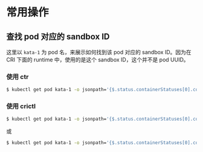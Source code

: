 # 常用操作


## 查找 pod 对应的 sandbox ID

这里以 `kata-1` 为 pod 名，来展示如何找到该 pod 对应的 sandbox ID。因为在 CRI 下面的 runtime 中，使用的是这个 sandbox ID，这个并不是 pod UUID。


### 使用 ctr

```bash
$ kubectl get pod kata-1 -o jsonpath='{$.status.containerStatuses[0].containerID}' | tr -d '"' | sed -e 's#containerd://##' | xargs ctr -n k8s.io c info | jq '.Spec.annotations."io.kubernetes.cri.sandbox-id"' | tr -d '"'
```

### 使用 crictl

```bash
$ kubectl get pod kata-1 -o jsonpath='{$.status.containerStatuses[0].containerID}' | tr -d '"' | sed -e 's#containerd://##'  | xargs crictl inspect | jq '.info.runtimeSpec.annotations."io.kubernetes.cri.sandbox-id"' | tr -d '"'
```

或

```bash
$ kubectl get pod kata-1 -o jsonpath='{$.status.containerStatuses[0].containerID}' | tr -d '"' | sed -e 's#containerd://##'  | xargs crictl inspect | jq .info.sandboxID | tr -d '"'
```
